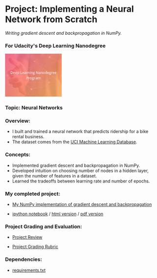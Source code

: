 # Project: Implementing a Neural Network from Scratch
*Writing gradient descent and backpropagation in NumPy.*
### For Udacity's Deep Learning Nanodegree
<img src="https://github.com/jamesdellinger/deep_learning_nanodegree_your_first_neural_network_project/blob/master/dlndlogo.png" height="140">

### Topic: Neural Networks

### Overview:
* I built and trained a neural network that predicts ridership for a bike rental business.
* The dataset comes from the [UCI Machine Learning Database](https://archive.ics.uci.edu/ml/datasets/Bike+Sharing+Dataset).

### Concepts:
* Implemented gradient descent and backpropagation in NumPy.
* Developed intuition on choosing number of nodes in a hidden layer, given the number of features in a dataset.
* Learned the tradeoffs between learning rate and number of epochs.

### My completed project:

* [My NumPy implementation of gradient descent and backpropagation](https://github.com/jamesdellinger/deep_learning_nanodegree_your_first_neural_network_project/blob/master/my_answers.py)

* [ipython notebook](https://github.com/jamesdellinger/deep_learning_nanodegree_your_first_neural_network_project/blob/master/Your_first_neural_network.ipynb) / [html version](http://htmlpreview.github.com/?https://github.com/jamesdellinger/deep_learning_nanodegree_your_first_neural_network_project/blob/master/Your_first_neural_network.html) / [pdf version](https://github.com/jamesdellinger/deep_learning_nanodegree_your_first_neural_network_project/blob/master/Your_first_neural_network.pdf)

### Project Grading and Evaluation:

* [Project Review](https://github.com/jamesdellinger/deep_learning_nanodegree_your_first_neural_network_project/blob/master/your_first_neural_network_project_review.pdf)

* [Project Grading Rubric](https://github.com/jamesdellinger/deep_learning_nanodegree_your_first_neural_network_project/blob/master/your_first_neural_network_project_grading_rubric.pdf)

### Dependencies:

* [requirements.txt](https://github.com/jamesdellinger/machine_learning_nanodegree_capstone_project/blob/master/requirements.txt)
